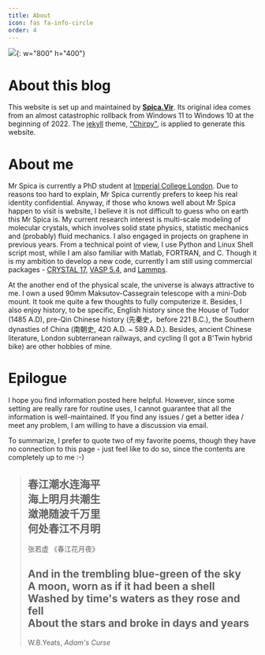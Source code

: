 ```yaml
---
title: About
icon: fas fa-info-circle
order: 4
---
```


![](/210110-about_me.jpg){: w="800" h="400"}

# About this blog
This website is set up and maintained by [**Spica.Vir**](https://github.com/Spica-Vir). Its original idea comes from an almost catastrophic rollback from Windows 11 to Windows 10 at the beginning of 2022. The [jekyll](https://jekyllrb.com/) theme, ["Chirpy"](https://github.com/cotes2020/jekyll-theme-chirpy), is applied to generate this website. 

# About me
Mr Spica is currently a PhD student at [Imperial College London](http://www.imperial.ac.uk/). Due to reasons too hard to explain, Mr Spica currently prefers to keep his real identity confidential. Anyway, if those who knows well about Mr Spica happen to visit is website, I believe it is not difficult to guess who on earth this Mr Spica is. My current research interest is multi-scale modeling of molecular crystals, which involves solid state physics, statistic mechanics and (probably) fluid mechanics. I also engaged in projects on graphene in previous years. From a technical point of view, I use Python and Linux Shell script most, while I am also familiar with Matlab, FORTRAN, and C. Though it is my ambition to develop a new code, currently I am still using commercial packages - [CRYSTAL 17](https://www.crystal.unito.it/index.php), [VASP 5.4](https://www.vasp.at/), and [Lammps](https://www.lammps.org/). 

At the another end of the physical scale, the universe is always attractive to me. I own a used 90mm Maksutov-Cassegrain telescope with a mini-Dob mount. It took me quite a few thoughts to fully computerize it. Besides, I also enjoy history, to be specific, English history since the House of Tudor (1485 A.D), pre-Qin Chinese history (先秦史，before 221 B.C.), the Southern dynasties of China (南朝史, 420 A.D. \~ 589 A.D.). Besides, ancient Chinese literature, London subterranean railways, and cycling (I got a B'Twin hybrid bike) are other hobbies of mine. 

# Epilogue
I hope you find information posted here helpful. However, since some setting are really rare for routine uses, I cannot guarantee that all the information is well-maintained. If you find any issues / get a better idea / meet any problem, I am willing to have a discussion via email. 

To summarize, I prefer to quote two of my favorite poems, though they have no connection to this page - just feel like to do so, since the contents are completely up to me :-)

> 春江潮水连海平  
> 海上明月共潮生  
> 潋滟随波千万里  
> 何处春江不月明  
> --------
> 张若虚 《春江花月夜》
> 
> And in the trembling blue-green of the sky  
> A moon, worn as if it had been a shell  
> Washed by time's waters as they rose and fell  
> About the stars and broke in days and years  
> --------
> W.B.Yeats, *Adam's Curse*


